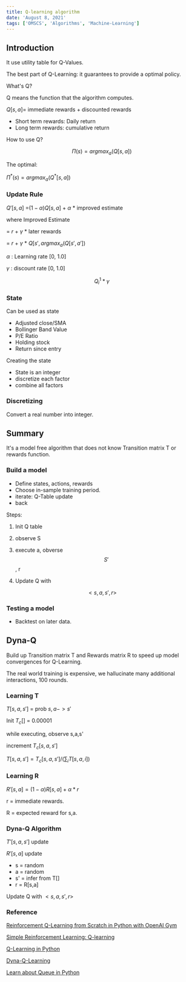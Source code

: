```yaml
---
title: Q-learning algorithm
date: 'August 8, 2021'
tags: ['OMSCS', 'Algorithms', 'Machine-Learning']
---
```


## Introduction

It use utility table for Q-Values.

The best part of Q-Learning: it guarantees to provide a optimal policy.

What's Q?

Q means the function that the algorithm computes.

$Q[s,a]=$ immediate rewards + discounted rewards

* Short term rewards: Daily return
* Long term rewards: cumulative return

How to use Q?

$$
\Pi(s)=argmax_a(Q[s,a])
$$

The optimal:

$\Pi^*(s)=argmax_a(Q^*[s,a])$

### Update Rule

$Q'[s,a]$ =$(1-\alpha)Q[s,a]$ + $\alpha$ * improved estimate

where Improved Estimate

= $r$ + $\gamma$ * later rewards

= $r$ + $\gamma$ * $Q[s',argmax_a(Q[s',a'])$

$\alpha$ : Learning rate [0, 1.0]

$\gamma$ : discount rate [0, 1.0]

$$Q_i^1 *\gamma$$

### State

Can be used as state

* Adjusted close/SMA
* Bollinger Band Value
* P/E Ratio
* Holding stock
* Return since entry

Creating the state

* State is an integer
* discretize each factor
* combine all factors

### Discretizing

Convert a real number into integer.

## Summary

It's a model free algorithm that does not know Transition matrix T
or rewards function.

### Build a model

* Define states, actions, rewards
* Choose in-sample training period.
* iterate: Q-Table update
* back

Steps:

1. Init Q table

2. observe S

3. execute a, obverse $$S'$$, r

4. Update Q with

$$
<s,a,s',r>
$$

### Testing a model

* Backtest on later data.

## Dyna-Q

Build up Transition matrix T and Rewards matrix R to speed up model convergences
for Q-Learning.

The real world training is expensive, we hallucinate many additional interactions,
100 rounds.

### Learning T

$T[s,a,s']$ = prob $s,a->s'$

Init $T_c[]$ = 0.00001

while executing, observe s,a,s'

increment $T_c[s,a,s']$

$T[s,a,s']=T_c[s,a,s']/(\sum_i T[s,a,i])$

### Learning R

$R'[s,a]=(1-\alpha)R[s,a]+\alpha*r$

r = immediate rewards.

R = expected reward for s,a.

### Dyna-Q Algorithm

$T'[s,a,s']$ update

$R'[s,a]$ update

* s = random
* a = random
* s' = infer from T[]
* r = R[s,a]

Update Q with $<s,a,s',r>$

### Reference

[Reinforcement Q-Learning from Scratch in Python with OpenAI Gym](https://www.learndatasci.com/tutorials/reinforcement-q-learning-scratch-python-openai-gym/)

[Simple Reinforcement Learning: Q-learning](https://towardsdatascience.com/simple-reinforcement-learning-q-learning-fcddc4b6fe56)

[Q-Learning in Python](https://www.geeksforgeeks.org/q-learning-in-python/)

[Dyna-Q-Learning](https://github.com/Bobyue0118/Dyna-Q-Learning/blob/master/src/agent.py)

[Learn about Queue in Python](https://www.scaler.com/topics/queue-in-python/)
